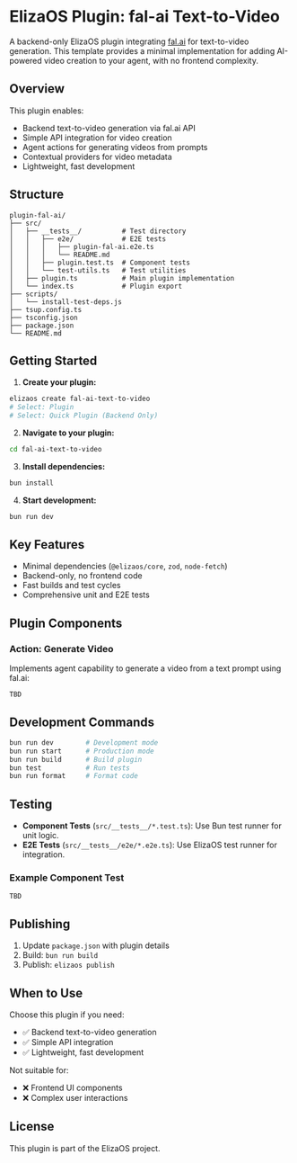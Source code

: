 # ElizaOS Plugin: fal-ai Text-to-Video

A backend-only ElizaOS plugin integrating [fal.ai](https://fal.ai/) for text-to-video generation. This template provides a minimal implementation for adding AI-powered video creation to your agent, with no frontend complexity.

## Overview

This plugin enables:

- Backend text-to-video generation via fal.ai API
- Simple API integration for video creation
- Agent actions for generating videos from prompts
- Contextual providers for video metadata
- Lightweight, fast development

## Structure

```
plugin-fal-ai/
├── src/
│   ├── __tests__/          # Test directory
│   │   ├── e2e/            # E2E tests
│   │   │   ├── plugin-fal-ai.e2e.ts
│   │   │   └── README.md
│   │   ├── plugin.test.ts  # Component tests
│   │   └── test-utils.ts   # Test utilities
│   ├── plugin.ts           # Main plugin implementation
│   └── index.ts            # Plugin export
├── scripts/
│   └── install-test-deps.js
├── tsup.config.ts
├── tsconfig.json
├── package.json
└── README.md
```

## Getting Started

1. **Create your plugin:**

  ```bash
  elizaos create fal-ai-text-to-video
  # Select: Plugin
  # Select: Quick Plugin (Backend Only)
  ```

2. **Navigate to your plugin:**

  ```bash
  cd fal-ai-text-to-video
  ```

3. **Install dependencies:**

  ```bash
  bun install
  ```

4. **Start development:**
  ```bash
  bun run dev
  ```

## Key Features

- Minimal dependencies (`@elizaos/core`, `zod`, `node-fetch`)
- Backend-only, no frontend code
- Fast builds and test cycles
- Comprehensive unit and E2E tests

## Plugin Components

### Action: Generate Video

Implements agent capability to generate a video from a text prompt using fal.ai:

```
TBD
```

## Development Commands

```bash
bun run dev        # Development mode
bun run start      # Production mode
bun run build      # Build plugin
bun test           # Run tests
bun run format     # Format code
```

## Testing

- **Component Tests** (`src/__tests__/*.test.ts`): Use Bun test runner for unit logic.
- **E2E Tests** (`src/__tests__/e2e/*.e2e.ts`): Use ElizaOS test runner for integration.

### Example Component Test

```
TBD
```

## Publishing

1. Update `package.json` with plugin details
2. Build: `bun run build`
3. Publish: `elizaos publish`

## When to Use

Choose this plugin if you need:

- ✅ Backend text-to-video generation
- ✅ Simple API integration
- ✅ Lightweight, fast development

Not suitable for:

- ❌ Frontend UI components
- ❌ Complex user interactions

## License

This plugin is part of the ElizaOS project.
